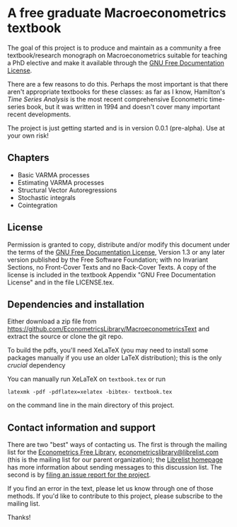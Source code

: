 A free graduate Macroeconometrics textbook
==========================================

The goal of this project is to produce and maintain as a community a
free textbook/research monograph on Macroeconometrics suitable for
teaching a PhD elective and make it available through the [GNU Free
Documentation License](http://www.gnu.org/copyleft/fdl.html).

There are a few reasons to do this. Perhaps the most important is that
there aren't appropriate textbooks for these classes: as far as I
know, Hamilton's *Time Series Analysis* is the most recent
comprehensive Econometric time-series book, but it was written in 1994
and doesn't cover many important recent developments.

The project is just getting started and is in version 0.0.1
(pre-alpha).  Use at your own risk!

Chapters
--------

* Basic VARMA processes
* Estimating VARMA processes
* Structural Vector Autoregressions
* Stochastic integrals
* Cointegration

License
-------

Permission is granted to copy, distribute and/or modify this document
under the terms of the [GNU Free Documentation
License](http://www.gnu.org/copyleft/fdl.html), Version 1.3 or any
later version published by the Free Software Foundation; with no
Invariant Sections, no Front-Cover Texts and no Back-Cover Texts. A
copy of the license is included in the textbook Appendix "GNU Free
Documentation License" and in the file LICENSE.tex.

Dependencies and installation
-----------------------------

Either download a zip file from
<https://github.com/EconometricsLibrary/MacroeconometricsText> and
extract the source or clone the git repo.

To build the pdfs, you'll need XeLaTeX (you may need to install some
packages manually if you use an older LaTeX distribution); this is the
only *crucial* dependency

You can manually run XeLaTeX on `textbook.tex` or run

```
latexmk -pdf -pdflatex=xelatex -bibtex- textbook.tex
```

on the command line in the main directory of this project.

Contact information and support
-------------------------------

There are two "best" ways of contacting us.  The first is through the
mailing list for the
[Econometrics Free Library](http://www.econometricslibrary.org),
<econometricslibrary@librelist.com> (this is the mailing list for our
parent organization); the [Librelist homepage](http://librelist.com/) has more information about sending messages to this discussion list.  The second is by
[filing an issue report for the project](https://github.com/EconometricsLibrary/MacroeconometricsText/issues/new).

If you find an error in the text, please let us know through one of
those methods.  If you'd like to contribute to this project, please
subscribe to the mailing list.

Thanks!